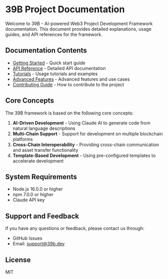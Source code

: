 # 39B Project Documentation

Welcome to 39B - AI-powered Web3 Project Development Framework documentation. This document provides detailed explanations, usage guides, and API references for the framework.

## Documentation Contents

- [Getting Started](./getting-started.md) - Quick start guide
- [API Reference](./api-reference.md) - Detailed API documentation
- [Tutorials](./tutorials/README.md) - Usage tutorials and examples
- [Advanced Features](./advanced-features.md) - Advanced features and use cases
- [Contributing Guide](./contributing.md) - How to contribute to the project

## Core Concepts

The 39B framework is based on the following core concepts:

1. **AI-Driven Development** - Using Claude AI to generate code from natural language descriptions
2. **Multi-Chain Support** - Support for development on multiple blockchain platforms
3. **Cross-Chain Interoperability** - Providing cross-chain communication and asset transfer functionality
4. **Template-Based Development** - Using pre-configured templates to accelerate development

## System Requirements

- Node.js 16.0.0 or higher
- npm 7.0.0 or higher
- Claude API key

## Support and Feedback

If you have any questions or feedback, please contact us through:

- GitHub Issues
- Email: support@39b.dev

## License

MIT
